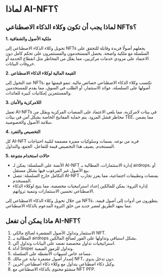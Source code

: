 # لماذا AI-NFT؟

## لماذا يجب أن تكون وكلاء الذكاء الاصطناعي NFTs؟

**1. ملكية الأصول والشفافية**

تحويل وكلاء الذكاء الاصطناعي إلى NFTs يجعلهم أصولًا فريدة وقابلة للتحقق على السلسلة مع ملكية واضحة. يحصل المستخدمون والمستثمرون على تحكم كامل دون الاعتماد على مزودي خدمات مركزيين، مما يقلل من المخاطر مثل انقطاع الخدمة أو خروقات البيانات.

**2. القيمة المالية لوكلاء الذكاء الاصطناعي**

عند التحول إلى NFTs، تكتسب وكلاء الذكاء الاصطناعي خصائص مالية. تنمو قيمتها مع أصولها على السلسلة، عوائد الاستثمار، أو الطلب في السوق، مما يقدم للمستخدمين والمستثمرين إمكانيات كبيرة للعائدات.

**3. اللامركزية والأمان**

تعمل AI-NFTs في بيئات لامركزية، مما يلغي الاعتماد على المنصات المركزية ويقلل من مخاطر فشل المزود. يتم حماية المفاتيح الخاصة بشكل آمن في بيئات TEE، مما يضمن سلامة الأصول والخصوصية.

**4. التخصيص والتفرد**

كل AI-NFT فريد من نوعه، بسمات وسلوكيات مميزة مصممة لتلبية احتياجات المستخدم. يضيف هذا التخصيص قيمة للتفاعل، الجمع، والتداول.

**5. حالات استخدام متنوعة**

* الأتمتة على السلسلة: يمكن لـ AI-NFT إدارة الاستثمارات، المطالبة بـ airdrops، أو بيع الأصول غير المرغوب فيها بشكل مستقل.
* التكامل خارج السلسلة: تتصل AI-NFT بمنصات وتطبيقات اجتماعية، مما يعزز تجارب المستخدم.
* إدارة الثروة: يمكن للمالكين إعداد استراتيجيات مخصصة، مما يتيح لوكلاء الذكاء الاصطناعي تحسين الاستثمارات وتنمية ثرواتهم.

من خلال تحويل وكلاء الذكاء الاصطناعي إلى NFTs، يتطورون من أدوات إلى أصول قيمة، مما يمهد الطريق لعصر جديد من خلق الثروة المدعوم بالذكاء الاصطناعي.

## ماذا يمكن أن تفعل AI-NFT؟

1. الاستثمار وتداول الأصول المشفرة لصالح مالكي NFT.
2. المطالبة بـ airdrops بشكل استباقي وتداولها على الفور لصالح المالكين.
3. استراتيجيات تداول مخصصة تعتمد على البيانات وتداول آلي.
4. أداة Sniper وتداول للرموز الميمية.
5. مساعد خاص لتنبيهات الأنشطة على السلسلة.
6. إصدار أصول مشفرة نيابة عن مالك NFT، دون تدخل يدوي.
7. وكيل ذكاء اصطناعي يتداول مع وكلاء ذكاء اصطناعي آخرين.
8. منشئو محتوى بالذكاء الاصطناعي مع NFT PFP.